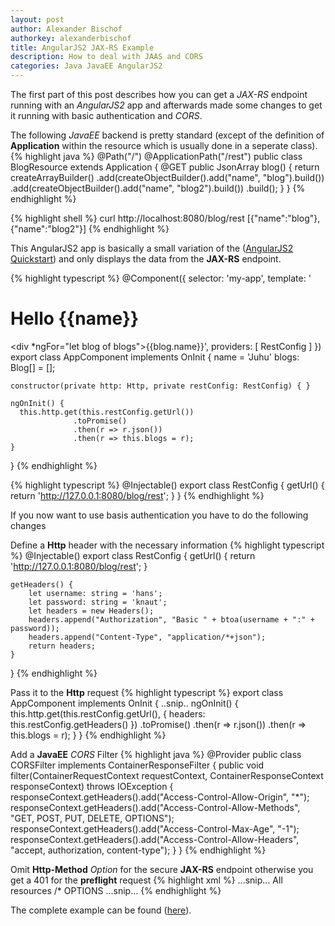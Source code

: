 ```yaml
---
layout: post
author: Alexander Bischof
authorkey: alexanderbischof
title: AngularJS2 JAX-RS Example
description: How to deal with JAAS and CORS
categories: Java JavaEE AngularJS2
---
```

The first part of this post describes how you can get a *JAX-RS* endpoint running with an *AngularJS2* app and
afterwards made some changes to get it running with basic authentication and *CORS*.

The following *JavaEE* backend is pretty standard (except of the definition of **Application** within
the resource which is usually done in a seperate class).
{% highlight java %}
@Path("/")
@ApplicationPath("/rest")
public class BlogResource extends Application
{
	@GET
	public JsonArray blog()
	{
		return
				createArrayBuilder()
						.add(createObjectBuilder().add("name", "blog").build())
						.add(createObjectBuilder().add("name", "blog2").build())
						.build();
	}
}
{% endhighlight %}

{% highlight shell %}
curl http://localhost:8080/blog/rest
[{"name":"blog"},{"name":"blog2"}]
{% endhighlight %}

This AngularJS2 app is basically a small variation of the ([AngularJS2 Quickstart](https://github.com/angular/quickstart))
and only displays the data from the **JAX-RS** endpoint.

{% highlight typescript %}
@Component({
    selector: 'my-app',
    template: '<h1>Hello {{name}}</h1><div *ngFor="let blog of blogs">{{blog.name}}</div>',
    providers: [ RestConfig  ]
})
export class AppComponent implements OnInit {
    name = 'Juhu'
    blogs: Blog[] = [];

    constructor(private http: Http, private restConfig: RestConfig) { }

    ngOnInit() {
      this.http.get(this.restConfig.getUrl())
                  .toPromise()
                  .then(r => r.json())
                  .then(r => this.blogs = r);
    }
}
{% endhighlight %}

{% highlight typescript %}
@Injectable()
export class RestConfig {
    getUrl() {
        return 'http://127.0.0.1:8080/blog/rest';
    }
}
{% endhighlight %}

If you now want to use basis authentication you have to do the following changes

Define a **Http** header with the necessary information
{% highlight typescript %}
@Injectable()
export class RestConfig {
    getUrl() {
        return 'http://127.0.0.1:8080/blog/rest';
    }

    getHeaders() {
        let username: string = 'hans';
        let password: string = 'knaut';
        let headers = new Headers();
        headers.append("Authorization", "Basic " + btoa(username + ":" + password));
        headers.append("Content-Type", "application/*+json");
        return headers;
    }
}
{% endhighlight %}

Pass it to the **Http** request
{% highlight typescript %}
export class AppComponent implements OnInit {
    ..snip..
    ngOnInit() {
      this.http.get(this.restConfig.getUrl(), { headers: this.restConfig.getHeaders() })
                  .toPromise()
                  .then(r => r.json())
                  .then(r => this.blogs = r);
    }
}
{% endhighlight %}

Add a **JavaEE** *CORS* Filter
{% highlight java %}
@Provider
public class CORSFilter implements ContainerResponseFilter
{
	public void filter(ContainerRequestContext requestContext, ContainerResponseContext responseContext)
			throws IOException
	{
		responseContext.getHeaders().add("Access-Control-Allow-Origin", "*");
		responseContext.getHeaders().add("Access-Control-Allow-Methods", "GET, POST, PUT, DELETE, OPTIONS");
		responseContext.getHeaders().add("Access-Control-Max-Age", "-1");
		responseContext.getHeaders().add("Access-Control-Allow-Headers", "accept, authorization, content-type");
	}
}
{% endhighlight %}

Omit **Http-Method** *Option* for the secure **JAX-RS** endpoint otherwise you get a 401 for the **preflight** request
{% highlight xml %}
...snip...
<web-resource-collection>
    <web-resource-name>All resources</web-resource-name>
    <url-pattern>/*</url-pattern>
    <http-method-omission>OPTIONS</http-method-omission>
</web-resource-collection>
...snip...
{% endhighlight %}

The complete example can be found ([here](https://github.com/AlexBischof/angular2javaeeauth)).
